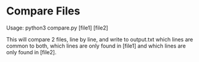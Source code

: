 # Compare Files

Usage: python3 compare.py [file1] [file2]

This will compare 2 files, line by line, and write to output.txt which lines are common to both, which lines are only found in [file1] and which lines are only found in [file2].
